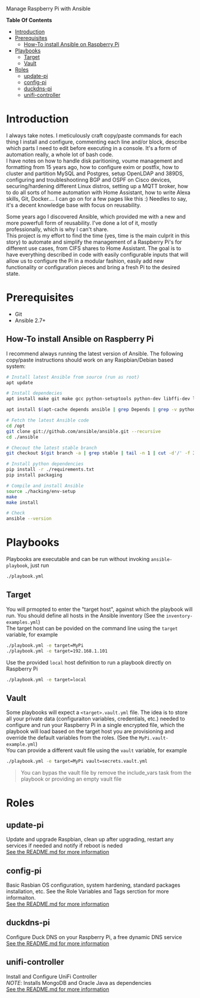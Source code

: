Manage Raspberry Pi with Ansible

**Table Of Contents**
- [Introduction](#introduction)
- [Prerequisites](#prerequisites)
  - [How-To install Ansible on Raspberry Pi](#how-to-install-ansible-on-raspberry-pi)
- [Playbooks](#playbooks)
  - [Target](#target)
  - [Vault](#vault)
- [Roles](#roles)
  - [update-pi](#update-pi)
  - [config-pi](#config-pi)
  - [duckdns-pi](#duckdns-pi)
  - [unifi-controller](#unifi-controller)


Introduction
============

I always take notes. I meticulously craft copy/paste commands for each thing I install and configure, commenting each line and/or block, describe which parts I need to edit before executing in a console. It's a form of automation really, a whole lot of bash code.  
I have notes on how to handle disk paritioning, voume management and formatting from 15 years ago, how to configure exim or postfix, how to cluster and partition MySQL and Postgres, setup OpenLDAP and 389DS, configuring and troubleshootinng BGP and OSPF on Cisco devices, securing/hardening different Linux distros, setting up a MQTT broker, how to do all sorts of home automation with Home Assistant, how to write Alexa skills, Git, Docker.... I can go on for a few pages like this :) Needles to say, it's a decent knowledge base with focus on reusability. 

Some years ago I discovered Ansible, which provided me with a new and more powerfull form of reusability. I've done a lot of it, mostly professionally, which is why I can't share.  
This project is my effort to find the time (yes, time is the main culprit in this story) to automate and simplify the management of a Raspberry Pi's for different use cases, from CIFS shares to Home Assistant. The goal is to have everything described in code with easily configurable inputs that will allow us to configure the Pi in a modular fashion, easily add new functionality or configuration pieces and bring a fresh Pi to the desired state.  


Prerequisites
=============
* Git
* Ansible 2.7+

How-To install Ansible on Raspberry Pi
--------------------------------------

I recommend always running the latest version of Ansible. The following copy/paste instructions should work on any Raspbian/Debian based system:

```bash
# Install latest Ansible from source (run as root)
apt update

# Install dependecies
apt install make git make gcc python-setuptools python-dev libffi-dev libssl-dev ieee-data libyaml-0-2 python-paramiko python-jinja2 python-httplib2 python-jinja2 python-kerberos python-markupsafe python-netaddr python-paramiko python-selinux python-xmltodict python-yaml python-crypto python-pkg-resources python-apt python3-apt python-pip

apt install $(apt-cache depends ansible | grep Depends | grep -v python:any | sed "s/.*ends:\ //" | tr '\n' ' ')

# Fetch the latest Ansible code
cd /opt
git clone git://github.com/ansible/ansible.git --recursive
cd ./ansible

# Checout the latest stable branch
git checkout $(git branch -a | grep stable | tail -n 1 | cut -d'/' -f 3)

# Install python dependencies
pip install -r ./requirements.txt
pip install packaging

# Compile and install Ansible
source ./hacking/env-setup
make
make install

# Check
ansible --version
```


Playbooks 
=========

Playbooks are executable and can be run without invoking `ansible-playbook`, just run
```bash
./playbook.yml
```

Target
------

You will prmopted to enter the "target host", against which the playbook will run. You should define all hosts in the Ansible inventory (See the `inventory-examples.yml`)  
The target host can be povided on the command line using the `target` variable, for example  
```bash
./playbook.yml -e target=MyPi
./playbook.yml -e target=192.168.1.101
```
Use the provided `local` host definition to run a playbook directly on Raspberry Pi
```bash
./playbook.yml -e target=local
```

Vault
-----
 
Some playbooks will expect a `<target>.vault.yml` file. The idea is to store all your private data (configuraiton variables, credentials, etc.) needed to configure and run your Raspberry Pi in a single encrypted file, which the playbook will load based on the target host you are provisioning and override the default variables from the roles. (See the `MyPi.vault-example.yml`)  
You can provide a different vault file using the `vault` variable, for example
```bash
./playbook.yml -e target=MyPi vault=secrets.vault.yml
```
> You can bypas the vault file by remove the include_vars task from the playbook or providing an empty vault file


Roles
=====

update-pi
---------
Update and upgrade Raspbian, clean up after upgrading, restart any services if needed and notify if reboot is neded  
[See the README.md for more information](./roles/update-pi/README.md)

config-pi
---------
Basic Rasbian OS configuration, system hardening, standard packages installation, etc. See the Role Variables and Tags serction for more informaiton.  
[See the README.md for more information](./roles/config-pi/README.md)

duckdns-pi
----------
Configure Duck DNS on your Raspberry Pi, a free dynamic DNS service  
[See the README.md for more information](./roles/duckdns-pi/README.md)


unifi-controller
----------------
Install and Configure UniFi Controller   
*NOTE*: Installs MongoDB and Oracle Java as dependencies  
[See the README.md for more information](./roles/unifi-controller/README.md)